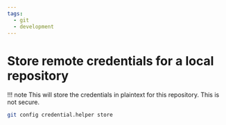 ```yaml
---
tags:
  - git
  - development
---
```


# Store remote credentials for a local repository

!!! note
    This will store the credentials in plaintext for this repository. This is not secure.

``` bash
git config credential.helper store
```
